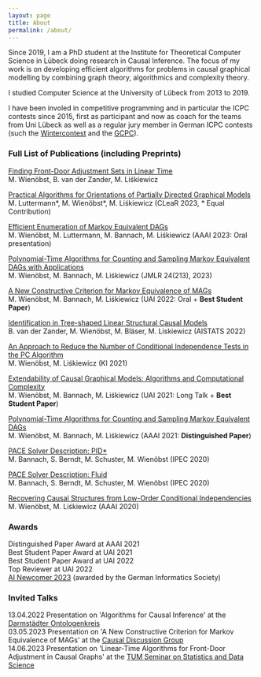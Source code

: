 ```yaml
---
layout: page
title: About
permalink: /about/
---
```


Since 2019, I am a PhD student at the Institute for Theoretical Computer Science in Lübeck doing research in Causal Inference. The focus of my work is on developing efficient algorithms for problems in causal graphical modelling by combining graph theory, algorithmics and complexity theory.

I studied Computer Science at the University of Lübeck from 2013 to 2019. 

I have been involed in competitive programming and in particular the ICPC contests since 2015, first as participant and now as coach for the teams from Uni Lübeck as well as a regular jury member in German ICPC contests (such the [Wintercontest](https://wintercontest.io/) and the [GCPC](https://gcpc.nwerc.eu/)).

### Full List of Publications (including Preprints)
[Finding Front-Door Adjustment Sets in Linear Time](https://arxiv.org/abs/2211.16468)   
M. Wienöbst, B. van der Zander, M. Liśkiewicz

[Practical Algorithms for Orientations of Partially Directed Graphical Models](https://arxiv.org/abs/2302.14386)   
M. Luttermann\*, M. Wienöbst\*, M. Liśkiewicz (CLeaR 2023, \* Equal Contribution)

[Efficient Enumeration of Markov Equivalent DAGs](https://arxiv.org/abs/2301.12212)   
M. Wienöbst, M. Luttermann, M. Bannach, M. Liśkiewicz (AAAI 2023: Oral presentation)

[Polynomial-Time Algorithms for Counting and Sampling Markov Equivalent DAGs with Applications](https://arxiv.org/abs/2205.02654)    
M. Wienöbst, M. Bannach, M. Liśkiewicz (JMLR 24(213), 2023) 

[A New Constructive Criterion for Markov Equivalence of MAGs](https://proceedings.mlr.press/v180/wienobst22a.html)  
M. Wienöbst, M. Bannach, M. Liśkiewicz (UAI 2022: Oral + **Best Student Paper**)

[Identification in Tree-shaped Linear Structural Causal Models](https://proceedings.mlr.press/v151/van-der-zander22a.html)   
B. van der Zander, M. Wienöbst, M. Bläser, M. Liskiewicz (AISTATS 2022)

[An Approach to Reduce the Number of Conditional Independence Tests in the PC Algorithm](https://link.springer.com/chapter/10.1007/978-3-030-87626-5_21)    
M. Wienöbst, M. Liśkiewicz (KI 2021)

[Extendability of Causal Graphical Models: Algorithms and Computational Complexity](https://proceedings.mlr.press/v161/wienobst21a.html)     
M. Wienöbst, M. Bannach, M. Liśkiewicz (UAI 2021: Long Talk + **Best Student Paper**)

[Polynomial-Time Algorithms for Counting and Sampling Markov Equivalent DAGs](https://arxiv.org/abs/2012.09679)  
M. Wienöbst, M. Bannach, M. Liśkiewicz (AAAI 2021: **Distinguished Paper**)

[PACE Solver Description: PID*](https://drops.dagstuhl.de/opus/volltexte/2020/13331/pdf/LIPIcs-IPEC-2020-28.pdf)  
M. Bannach, S. Berndt, M. Schuster, M. Wienöbst (IPEC 2020)

[PACE Solver Description: Fluid](https://drops.dagstuhl.de/opus/volltexte/2020/13330/pdf/LIPIcs-IPEC-2020-27.pdf)  
M. Bannach, S. Berndt, M. Schuster, M. Wienöbst (IPEC 2020)

[Recovering Causal Structures from Low-Order Conditional Independencies](https://arxiv.org/abs/2010.02675)  
M. Wienöbst,  M. Liśkiewicz (AAAI 2020)

### Awards
Distinguished Paper Award at AAAI 2021  
Best Student Paper Award at UAI 2021  
Best Student Paper Award at UAI 2022  
Top Reviewer at UAI 2022  
[AI Newcomer 2023](https://kicamp.org/ki-camp-2023/ki-newcomerinnen-2023) (awarded by the German Informatics Society)   

### Invited Talks
13.04.2022 Presentation on 'Algorithms for Causal Inference' at the [Darmstädter Ontologenkreis](https://www.ontologenkreis.org/)   
03.05.2023 Presentation on 'A New Constructive Criterion for Markov Equivalence of MAGs' at the [Causal Discussion Group](https://matej-zecevic.de/cdg/)    
14.06.2023 Presentation on 'Linear-Time Algorithms for Front-Door Adjustment in Causal Graphs' at the [TUM Seminar on Statistics and Data Science](https://www.math.cit.tum.de/math/forschung/kolloquium-seminare/seminar-on-statistics-and-data-science/)
